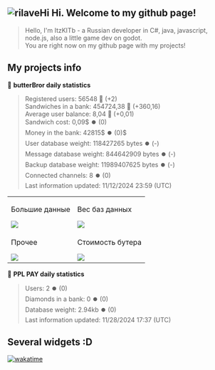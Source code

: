 ## ![rilaveHi](https://cdn.7tv.app/emote/01G1H9CK9R0005G1MWWMPGT0YW/2x.webp) Hi. Welcome to my github page!
> Hello, I'm ItzKITb - a Russian developer in C#, java, javascript, node.js, also a little game dev on godot.<br>You are right now on my github page with my projects!

## My projects info
🥪 **butterBror daily statistics**
> Registered users: 56548 🔼 (+2)<br>
> Sandwiches in a bank: 454724,38 🔼 (+360,16)<br>
> Average user balance: 8,04 🔼 (+0,01)<br>
> Sandwich cost: 0,09$ ⏺️ (0)<br>
> Money in the bank: 42815$ ⏺️ (0)$<br>
> User database weight: 118427265 bytes ⏺️ (-)<br>
> Message database weight: 844642909 bytes ⏺️ (-)<br>
> Backup database weight: 11989407625 bytes ⏺️ (-)<br>
> Connected channels: 8 ⏺️ (0)<br>
> Last information updated: 11/12/2024 23:59 (UTC)<br>

<table>
	<tbody>
		<tr>
			<td>
				<p>Большие данные</p>
				<a href="https://docs.google.com/spreadsheets/d/e/2PACX-1vREPUE-GF7fVoHEPNVG6IyPoqP5iWUGL_VTNtlwBbE2KW_ys_4Gmaog-o7lrKNbwPybr_vemxew3p1M/pubchart?oid=842391808&format=interactive"><img src="https://docs.google.com/spreadsheets/d/e/2PACX-1vREPUE-GF7fVoHEPNVG6IyPoqP5iWUGL_VTNtlwBbE2KW_ys_4Gmaog-o7lrKNbwPybr_vemxew3p1M/pubchart?oid=842391808&format=image"></a>
			</td>
			<td>
				<p>Вес баз данных</p>
				<a href="https://docs.google.com/spreadsheets/d/e/2PACX-1vREPUE-GF7fVoHEPNVG6IyPoqP5iWUGL_VTNtlwBbE2KW_ys_4Gmaog-o7lrKNbwPybr_vemxew3p1M/pubchart?oid=834223961&format=interactive"><img src="https://docs.google.com/spreadsheets/d/e/2PACX-1vREPUE-GF7fVoHEPNVG6IyPoqP5iWUGL_VTNtlwBbE2KW_ys_4Gmaog-o7lrKNbwPybr_vemxew3p1M/pubchart?oid=834223961&format=image"></a>
			</td>
		</tr>
		<tr>
			<td>
				<p>Прочее</p>
				<a href="https://docs.google.com/spreadsheets/d/e/2PACX-1vREPUE-GF7fVoHEPNVG6IyPoqP5iWUGL_VTNtlwBbE2KW_ys_4Gmaog-o7lrKNbwPybr_vemxew3p1M/pubchart?oid=1493621083&format=interactive"><img src="https://docs.google.com/spreadsheets/d/e/2PACX-1vREPUE-GF7fVoHEPNVG6IyPoqP5iWUGL_VTNtlwBbE2KW_ys_4Gmaog-o7lrKNbwPybr_vemxew3p1M/pubchart?oid=1493621083&format=image"></a>
			</td>
			<td>
				<p>Стоимость бутера</p>
				<a href="https://docs.google.com/spreadsheets/d/e/2PACX-1vREPUE-GF7fVoHEPNVG6IyPoqP5iWUGL_VTNtlwBbE2KW_ys_4Gmaog-o7lrKNbwPybr_vemxew3p1M/pubchart?oid=1591855365&format=interactive"><img src="https://docs.google.com/spreadsheets/d/e/2PACX-1vREPUE-GF7fVoHEPNVG6IyPoqP5iWUGL_VTNtlwBbE2KW_ys_4Gmaog-o7lrKNbwPybr_vemxew3p1M/pubchart?oid=1591855365&format=image"></a>
			</td>
		</tr>
	</tbody>
</table>

🐸 **PPL PAY daily statistics**
> Users: 2 ⏺️ (0)<br>
> Diamonds in a bank: 0 ⏺️ (0)<br>
> Database weight: 2.94kb ⏺️ (0)<br>
> Last information updated: 11/28/2024 17:37 (UTC)<br>

## Several widgets :D
[![wakatime](https://wakatime.com/share/@afc15956-152d-407c-9bb0-c650aa21674a/3c5fcfda-1b49-443a-b5b9-788b29e15dc1.png)](https://wakatime.com/)

